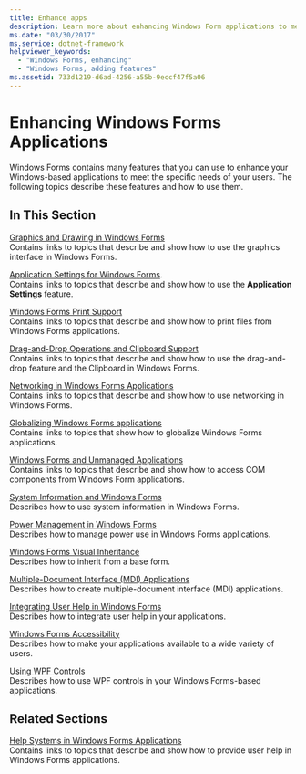 ```yaml
---
title: Enhance apps
description: Learn more about enhancing Windows Form applications to meet specific user needs with a selection of topics and tutorials.
ms.date: "03/30/2017"
ms.service: dotnet-framework
helpviewer_keywords: 
  - "Windows Forms, enhancing"
  - "Windows Forms, adding features"
ms.assetid: 733d1219-d6ad-4256-a55b-9eccf47f5a06
---
```

# Enhancing Windows Forms Applications

Windows Forms contains many features that you can use to enhance your Windows-based applications to meet the specific needs of your users. The following topics describe these features and how to use them.  
  
## In This Section  

[Graphics and Drawing in Windows Forms](graphics-and-drawing-in-windows-forms.md)  
Contains links to topics that describe and show how to use the graphics interface in Windows Forms.  
  
[Application Settings for Windows Forms](application-settings-for-windows-forms.md).  
Contains links to topics that describe and show how to use the **Application Settings** feature.  
  
[Windows Forms Print Support](../printing/overview.md)  
Contains links to topics that describe and show how to print files from Windows Forms applications.  
  
[Drag-and-Drop Operations and Clipboard Support](drag-and-drop-operations-and-clipboard-support.md)  
Contains links to topics that describe and show how to use the drag-and-drop feature and the Clipboard in Windows Forms.  
  
[Networking in Windows Forms Applications](networking-in-windows-forms-applications.md)  
Contains links to topics that describe and show how to use networking in Windows Forms.  
  
[Globalizing Windows Forms applications](globalizing-windows-forms.md)  
Contains links to topics that show how to globalize Windows Forms applications.  
  
[Windows Forms and Unmanaged Applications](windows-forms-and-unmanaged-applications.md)  
Contains links to topics that describe and show how to access COM components from Windows Form applications.  
  
[System Information and Windows Forms](system-information-and-windows-forms.md)  
Describes how to use system information in Windows Forms.  
  
[Power Management in Windows Forms](power-management-in-windows-forms.md)  
Describes how to manage power use in Windows Forms applications.  
  
[Windows Forms Visual Inheritance](windows-forms-visual-inheritance.md)  
Describes how to inherit from a base form.  
  
[Multiple-Document Interface (MDI) Applications](multiple-document-interface-mdi-applications.md)  
Describes how to create multiple-document interface (MDI) applications.  
  
[Integrating User Help in Windows Forms](integrating-user-help-in-windows-forms.md)  
Describes how to integrate user help in your applications.  
  
[Windows Forms Accessibility](windows-forms-accessibility.md)  
Describes how to make your applications available to a wide variety of users.  
  
[Using WPF Controls](using-wpf-controls.md)  
Describes how to use WPF controls in your Windows Forms-based applications.  
  
## Related Sections  

[Help Systems in Windows Forms Applications](help-systems-in-windows-forms-applications.md)  
Contains links to topics that describe and show how to provide user help in Windows Forms applications.  
